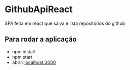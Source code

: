 # GithubApiReact
SPA feita em react que salva e lista repositórios do github

## Para rodar a aplicação

 - npm install
 - npm start
 - abrir: [localhost:3000](http://localhost:3000)

